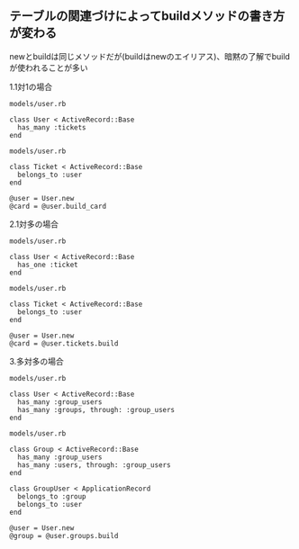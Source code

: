 ## テーブルの関連づけによってbuildメソッドの書き方が変わる

newとbuildは同じメソッドだが(buildはnewのエイリアス)、暗黙の了解でbuildが使われることが多い

1.1対1の場合

```
models/user.rb

class User < ActiveRecord::Base
  has_many :tickets
end
```

```
models/user.rb

class Ticket < ActiveRecord::Base
  belongs_to :user
end
```

```
@user = User.new
@card = @user.build_card
```


2.1対多の場合

```
models/user.rb

class User < ActiveRecord::Base
  has_one :ticket
end
```

```
models/user.rb

class Ticket < ActiveRecord::Base
  belongs_to :user
end
```

```
@user = User.new
@card = @user.tickets.build
```


3.多対多の場合

```
models/user.rb

class User < ActiveRecord::Base
  has_many :group_users
  has_many :groups, through: :group_users
end
```

```
models/user.rb

class Group < ActiveRecord::Base
  has_many :group_users
  has_many :users, through: :group_users
end
```

```
class GroupUser < ApplicationRecord
  belongs_to :group
  belongs_to :user
end
```

```
@user = User.new
@group = @user.groups.build
```


